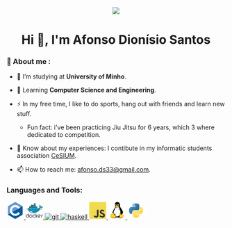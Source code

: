 
<div id="header" align="center">
  <img src="https://media.tenor.com/zzntm2_9B3gAAAAC/hacker.gif" width=1200/>
  <h1 align="center">Hi 👋, I'm Afonso Dionísio Santos </h1>

</div>

</div>

### :superhero: About me :
<p align="left">
  
- :telescope: I’m studying at **University of Minho**.

- :seedling: Learning **Computer Science and Engineering**.

- :zap: In my free time, I like to do sports, hang out with friends and learn new stuff.
  - Fun fact: i've been practicing  Jiu Jitsu for 6 years, which 3 where dedicated to competition.
  
- 📄 Know about my experiences: I contibute in my informatic students association <a href="cesium.link">CeSIUM</a>.

- :mailbox: How to reach me: afonso.ds33@gmail.com.
</p>




<h3 align="left">Languages and Tools:</h3>
<p align="left"> <a href="https://www.cprogramming.com/" target="_blank" rel="noreferrer"> <img src="https://raw.githubusercontent.com/devicons/devicon/master/icons/c/c-original.svg" alt="c" width="40" height="40"/> </a> <a href="https://www.docker.com/" target="_blank" rel="noreferrer"> <img src="https://raw.githubusercontent.com/devicons/devicon/master/icons/docker/docker-original-wordmark.svg" alt="docker" width="40" height="40"/> </a> <a href="https://git-scm.com/" target="_blank" rel="noreferrer"> <img src="https://www.vectorlogo.zone/logos/git-scm/git-scm-icon.svg" alt="git" width="40" height="40"/> </a> <a href="https://www.haskell.org/" target="_blank" rel="noreferrer"> <img src="https://upload.wikimedia.org/wikipedia/commons/1/1c/Haskell-Logo.svg" alt="haskell" width="40" height="40"/> </a> <a href="https://developer.mozilla.org/en-US/docs/Web/JavaScript" target="_blank" rel="noreferrer"> <img src="https://raw.githubusercontent.com/devicons/devicon/master/icons/javascript/javascript-original.svg" alt="javascript" width="40" height="40"/> </a> <a href="https://www.linux.org/" target="_blank" rel="noreferrer"> <img src="https://raw.githubusercontent.com/devicons/devicon/master/icons/linux/linux-original.svg" alt="linux" width="40" height="40"/> </a> <a href="https://www.python.org" target="_blank" rel="noreferrer"> <img src="https://raw.githubusercontent.com/devicons/devicon/master/icons/python/python-original.svg" alt="python" width="40" height="40"/> </a> </p>
